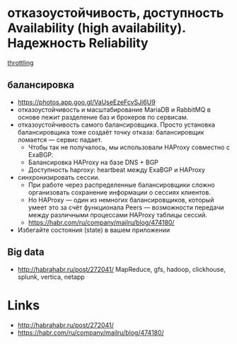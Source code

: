 # отказоустойчивость, доступность Availability (high availability). Надежность Reliability

[throttling](https://docs.microsoft.com/ru-ru/azure/architecture/patterns/throttling)

## балансировка

* https://photos.app.goo.gl/VaUseEzeFcvSJj6U9
* отказоустойчивость и масштабирование MariaDB и RabbitMQ в основе лежит разделение баз и брокеров по сервисам.
* отказоустойчивость самого балансировщика. Просто установка балансировщика тоже создаёт точку отказа: балансировщик ломается — сервис падает. 
  * Чтобы так не получалось, мы использовали HAProxy совместно с ExaBGP.
  * Балансировка HAProxy на базе DNS + BGP
  * Доступность haproxy: heartbeat между ExaBGP и HAProxy
* синхронизировать сессии. 
  * При работе через распределенные балансировщики сложно организовать сохранение информации о сессиях клиентов. 
  * Но HAProxy — один из немногих балансировщиков, который умеет это за счёт функционала Peers — возможности передачи между различными процессами HAProxy таблицы сессий. 
  * https://habr.com/ru/company/mailru/blog/474180/
* Избегайте состояния (state) в вашем приложении

## Big data 

* http://habrahabr.ru/post/272041/ MapReduce, gfs, hadoop, clickhouse, splunk, vertica, netapp


# Links

* http://habrahabr.ru/post/272041/
* https://habr.com/ru/company/mailru/blog/474180/
